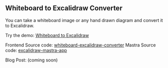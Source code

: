 ## Whiteboard to Excalidraw Converter

You can take a whiteboard image or any hand drawn diagram and convert it to Excalidraw.

Try the demo: [Whiteboard to Excalidraw](https://whiteboard-excalidraw-converter.lovable.app/)

Frontend Source code: [whiteboard-excalidraw-converter](https://github.com/smthomas/whiteboard-excalidraw-converter)
Mastra Source code: [excalidraw-mastra-app](https://github.com/mastra-ai/excalidraw-mastra-app)

Blog Post: (coming soon)
